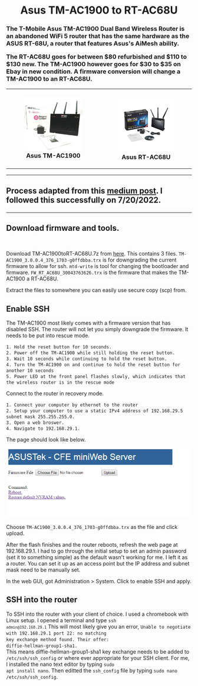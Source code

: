 <h1 align="center">
Asus TM-AC1900 to RT-AC68U
</h1>

<h3>
The T-Mobile Asus TM-AC1900 Dual Band Wireless Router is an abandoned WiFi 5 router that has the same hardware as the ASUS RT-68U, a router that features Asus's AiMesh ability.

The RT-AC68U goes for between $80 refurbished and $110 to $130 new.  The TM-AC1900 however goes for $30 to $35 on Ebay in new condition.  A firmware conversion will change a TM-AC1900 to an RT-AC68U.

<table align="center">
<tbody>
<tr>
<td><figure align="center">
<img width="500" src="s-l1600.jpg"/>
<figcaption align = "center">Asus TM-AC1900</figcaption>
</figure>
</td>
<td><figure align="center">
<img width="500" src="AC68U.jpg"/>
<figcaption align = "center">Asus RT-AC68U</figcaption>
</figure>
</td>
</tr>
</tbody>
</table>

---

<h2>

Process adapted from this [medium post](https://moreless.medium.com/flash-tm-ac-1900-to-rt-ac68u-to-use-aimesh-80b84387358a). I followed this successfully on 7/20/2022.

</h2>

---

<h2>Download firmware and tools.</h2>

<br/>

Download TM-AC1900toRT-AC68U.7z from [here](https://mega.nz/file/jAEi0S5S#JvWZ0s9G4pwMLpaIW8jQ_q-Zd8MBdihch3ZSSAs8Vs0).  This contains 3 files.
<code>TM-AC1900_3.0.0.4_376_1703-g0ffdbba.trx</code> is for downgrading the current firmware to allow for ssh.
<code>mtd-write</code> is tool for changing the bootloader and firmware.
<code>FW_RT_AC68U_30043763626.trx</code> is the firmware that makes the TM-AC1900 a RT-AC68U.

Extract the files to somewhere you can easily use secure copy (scp) from.

<h2>Enable SSH</h2>

The TM-AC1900 most likely comes with a firmware version that has disabled SSH.
The router will not let you simply downgrade the firmware.  It needs to be put into rescue mode.

```
1. Hold the reset button for 10 seconds.
2. Power off the TM-AC1900 while still holding the reset button.
3. Wait 10 seconds while continuing to hold the reset button.
4. Turn the TM-AC1900 on and continue to hold the reset button for another 10 seconds
5. Power LED at the front panel flashes slowly, which indicates that the wireless router is in the rescue mode
```

Connect to the router in recovery mode.
```
1. Connect your computer by ethernet to the router
2. Setup your computer to use a static IPv4 address of 192.168.29.5 subnet mask 255.255.255.0.
3. Open a web broswer.
4. Navigate to 192.168.29.1.
```

The page should look like below.

<p  align="center">
<img src="cfe.png"/>
</p>

Choose <code>TM-AC1900_3.0.0.4_376_1703-g0ffdbba.trx</code> as the file and click upload.

After the flash finishes and the router reboots, refresh the web page at 192.168.29.1.
I had to go through the initial setup to set an admin password (set it to something simple) as the default wasn't working for me.  I left it as a router.  You can set it up as an access point but the IP address and subnet mask need to be manually set.

In the web GUI, got Administration > System.
Click to enable SSH and apply.

<h2>SSH into the router</h2>

To SSH into the router with your client of choice.  I used a chromebook with Linux setup.
I opened a terminal and type <code>ssh ```admin@192.168.29.1```</code>
This will most likely give you an error, <code>Unable to negotiate with 192.168.29.1 port 22: no matching key exchange method found. Their offer: diffie-hellman-group1-sha1.</code>  
This means diffie-hellman-group1-sha1 key exchange needs to be added to <code>/etc/ssh/ssh_config</code> or where ever appropriate for your SSH client.
For me, I installed the nano text editor by typing <code>sudo apt install nano</code>.
Then editted the <code>ssh_config</code> file by typing <code>sudo nano /etc/ssh/ssh_config</code>.
